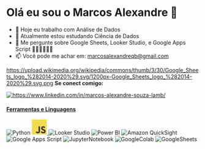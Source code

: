 # Olá eu sou o Marcos Alexandre 👋

- 🔭 Hoje eu trabalho com Análise de Dados
- 🌱 Atualmente estou estudando Ciência de Dados 
- 💬 Me pergunte sobre Google Sheets, Looker Studio, e Google Apps Script 🧙🏼‍♂️👨🏼‍🎨
- 📫 Você pode me achar em: marcosalexandreqb@gmail.com


https://upload.wikimedia.org/wikipedia/commons/thumb/3/30/Google_Sheets_logo_%282014-2020%29.svg/1200px-Google_Sheets_logo_%282014-2020%29.svg.png
**Se conect comigo:**

<div>
<a href="https://www.linkedin.com/in/marcos-alexandre-souza-lamb/">
<img src="https://raw.githubusercontent.com/rahuldkjain/github-profile-readme-generator/master/src/images/icons/Social/linked-in-alt.svg" alt="https://www.linkedin.com/in/marcos-alexandre-souza-lamb/" width="30"/>
</div>



#### **Ferramentas e Linguagens**



<p align="left" dir="auto"> <a> <img src="https://cdn.jsdelivr.net/gh/devicons/devicon/icons/python/python-original-wordmark.svg" alt="Python" width="40" height="40" style="max-width: 100%;"> </a> <a href="https://developer.mozilla.org/en-US/docs/Web/JavaScript" rel="nofollow"> <img src="https://raw.githubusercontent.com/devicons/devicon/master/icons/javascript/javascript-original.svg" alt="javascript" width="40" height="40" style="max-width: 100%;"> </a> <a> <img src="https://www.gstatic.com/analytics-lego/svg/ic_looker_studio.svg" alt="Looker Studio" width="40" height="40" style="max-width: 100%;"> </a> <a> <img src="https://upload.wikimedia.org/wikipedia/commons/thumb/c/cf/New_Power_BI_Logo.svg/600px-New_Power_BI_Logo.svg.png" alt="Power BI" width="40" height="40" style="max-width: 100%;"> </a> <a> <img src="https://cdn.worldvectorlogo.com/logos/amazon-quicksight.svg" alt="Amazon QuickSight" width="40" height="40" style="max-width: 100%;"> </a> <a> <img src="https://upload.wikimedia.org/wikipedia/commons/2/2f/Google_Apps_Script.svg" alt="Google Apps Script" width="40" height="40" style="max-width: 100%;"> </a> <a> <img src="https://cdn.jsdelivr.net/gh/devicons/devicon/icons/jupyter/jupyter-original-wordmark.svg" alt="JupyterNotebook" width="40" height="40" style="max-width: 100%;"> </a> <a> <img src="https://upload.wikimedia.org/wikipedia/commons/d/d0/Google_Colaboratory_SVG_Logo.svg" alt="GoogleColab" width="40" height="40" style="max-width: 100%;"> </a> <a> <img src="https://upload.wikimedia.org/wikipedia/commons/thumb/3/30/Google_Sheets_logo_%282014-2020%29.svg/49px-Google_Sheets_logo_%282014-2020%29.svg.png?20201024100414" alt="GoogleSheets" width="40" height="40" style="max-width: 100%;"> </a></p>


<!--
**MarcosQB/MarcosQB** is a ✨ _special_ ✨ repository because its `README.md` (this file) appears on your GitHub profile.

Here are some ideas to get you started:

- 🔭 I’m currently working on ...
- 🌱 I’m currently learning ...
- 👯 I’m looking to collaborate on ...
- 🤔 I’m looking for help with ...
- 💬 Ask me about ...
- 📫 How to reach me: ...
- 😄 Pronouns: ...
- ⚡ Fun fact: ...
-->
